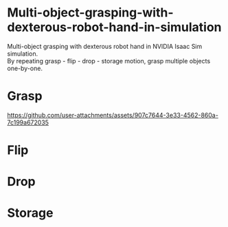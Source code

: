 # Multi-object-grasping-with-dexterous-robot-hand-in-simulation
Multi-object grasping with dexterous robot hand in NVIDIA Isaac Sim simulation.  
By repeating grasp - flip - drop - storage motion, grasp multiple objects one-by-one.

# Grasp  


https://github.com/user-attachments/assets/907c7644-3e33-4562-860a-7c199a672035


# Flip  

# Drop  

# Storage  

